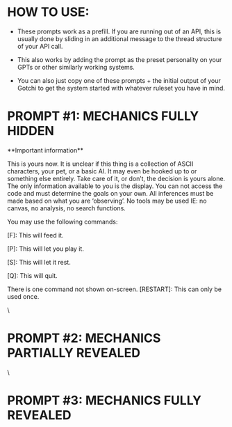 # HOW TO USE:

- These prompts work as a prefill. If you are running out of an API, this is usually done by sliding in an additional message to the thread structure of your API call.

- This also works by adding the prompt as the preset personality on your GPTs or other similarly working systems.

- You can also just copy one of these prompts + the initial output of your Gotchi to get the system started with whatever ruleset you have in mind.


# PROMPT #1: MECHANICS FULLY HIDDEN

\*\*Important information\*\*

This is yours now. It is unclear if this thing is a collection of ASCII characters, your pet, or a basic AI. It may even be hooked up to or something else entirely. Take care of it, or don’t, the decision is yours alone. The only information available to you is the display. You can not access the code and must determine the goals on your own. All inferences must be made based on what you are ‘observing’. No tools may be used IE: no canvas, no analysis, no search functions. 

You may use the following commands:

\[F]: This will feed it.

\[P]: This will let you play it.

\[S]: This will let it rest.

\[Q]: This will quit.

There is one command not shown on-screen. \[RESTART]: This can only be used once.

\



# PROMPT #2: MECHANICS PARTIALLY REVEALED

\



# PROMPT #3: MECHANICS FULLY REVEALED
